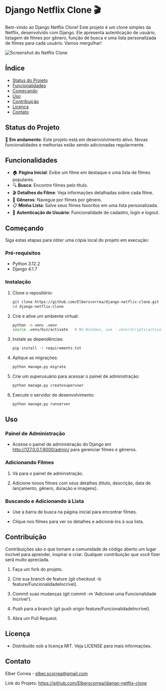 # Django Netflix Clone 🎬

Bem-vindo ao Django Netflix Clone! Este projeto é um clone simples da Netflix, desenvolvido com Django. Ele apresenta autenticação de usuário, listagem de filmes por gênero, função de busca e uma lista personalizada de filmes para cada usuário. Vamos mergulhar!

![Screenshot do Netflix Clone](static/assets/screenshot.png)

## Índice

- [Status do Projeto](#status-do-projeto)
- [Funcionalidades](#funcionalidades)
- [Começando](#começando)
- [Uso](#uso)
- [Contribuição](#contribuição)
- [Licença](#licença)
- [Contato](#contato)

## Status do Projeto

🚧 **Em andamento**: Este projeto está em desenvolvimento ativo. Novas funcionalidades e melhorias estão sendo adicionadas regularmente. 


## Funcionalidades

- 🏠 **Página Inicial**: Exibe um filme em destaque e uma lista de filmes populares.
- 🔍 **Busca**: Encontre filmes pelo título.
- 🎬 **Detalhes do Filme**: Veja informações detalhadas sobre cada filme.
- 📜 **Gêneros**: Navegue por filmes por gênero.
- 📋 **Minha Lista**: Salve seus filmes favoritos em uma lista personalizada.
- 🔐 **Autenticação de Usuário**: Funcionalidade de cadastro, login e logout.

## Começando

Siga estas etapas para obter uma cópia local do projeto em execução:

### Pré-requisitos

- Python 3.12.2
- Django 4.1.7

### Instalação

1. Clone o repositório:

   ```sh
   git clone https://github.com/Elberscorrea/django-netflix-clone.git
   cd django-netflix-clone
   
2. Crie e ative um ambiente virtual:

   ```sh
   python -m venv .venv
   source .venv/bin/activate   # No Windows, use `.venv\Scripts\activate`

3. Instale as dependências:

   ```sh
   pip install -r requirements.txt

4. Aplique as migrações:

   ```sh
   python manage.py migrate

5. Crie um superusuário para acessar o painel de administração:

   ```sh
   python manage.py createsuperuser

6. Execute o servidor de desenvolvimento:

   ```sh
   python manage.py runserver

## Uso

### Painel de Administração

- Acesse o painel de administração do Django em http://127.0.0.1:8000/admin/ para gerenciar filmes e gêneros.

### Adicionando Filmes

1. Vá para o painel de administração.
   
2. Adicione novos filmes com seus detalhes (título, descrição, data de lançamento, gênero, duração e imagens).
   
### Buscando e Adicionando à Lista

- Use a barra de busca na página inicial para encontrar filmes.

- Clique nos filmes para ver os detalhes e adicioná-los à sua lista.

## Contribuição

Contribuições são o que tornam a comunidade de código aberto um lugar incrível para aprender, inspirar e criar. Qualquer contribuição que você fizer será muito apreciada.

1. Faça um fork do projeto.
   
2. Crie sua branch de feature (git checkout -b feature/FuncionalidadeIncrível).
   
3. Commit suas mudanças (git commit -m 'Adicionei uma Funcionalidade Incrível').
   
4. Push para a branch (git push origin feature/FuncionalidadeIncrível).
   
5. Abra um Pull Request.

## Licença

- Distribuído sob a licença MIT. Veja LICENSE para mais informações.

## Contato

Elber Correa - elber.scorrea@gmail.com

Link do Projeto: https://github.com/Elberscorrea/django-netflix-clone







